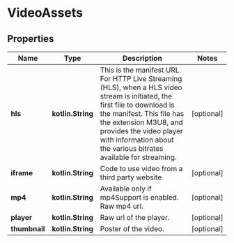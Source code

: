 
# VideoAssets

## Properties
Name | Type | Description | Notes
------------ | ------------- | ------------- | -------------
**hls** | **kotlin.String** | This is the manifest URL. For HTTP Live Streaming (HLS), when a HLS video stream is initiated, the first file to download is the manifest. This file has the extension M3U8, and provides the video player with information about the various bitrates available for streaming. |  [optional]
**iframe** | **kotlin.String** | Code to use video from a third party website |  [optional]
**mp4** | **kotlin.String** | Available only if mp4Support is enabled. Raw mp4 url. |  [optional]
**player** | **kotlin.String** | Raw url of the player. |  [optional]
**thumbnail** | **kotlin.String** | Poster of the video. |  [optional]



